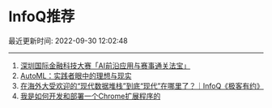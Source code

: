 # InfoQ推荐

最近更新时间: 2022-09-30 12:02:48

--- 
1. [深圳国际金融科技大赛「AI前沿应用与赛事通关法宝」](https://www.infoq.cn/article/RrCRTejeMWrOBkGv75G8) 
2. [AutoML：实践者眼中的理想与现实](https://www.infoq.cn/article/UuVWQbEdeXXm6hNkcNDN) 
3. [在海外大受欢迎的“现代数据堆栈”到底“现代”在哪里了？｜InfoQ《极客有约》](https://www.infoq.cn/article/IQdSQUTqbmgjV5cel8DC) 
4. [我是如何开发和部署一个Chrome扩展程序的](https://www.infoq.cn/article/UuviPCp804XKhIc479o0) 
